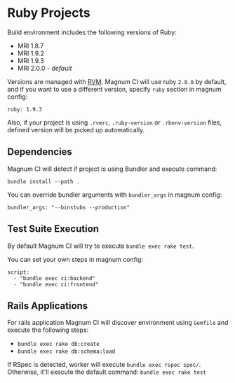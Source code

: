 # Ruby Projects

Build environment includes the following versions of Ruby:

- MRI 1.8.7 
- MRI 1.9.2
- MRI 1.9.3
- MRI 2.0.0 - *default*

Versions are managed with [RVM](https://rvm.io/). Magnum CI will use ruby
`2.0.0` by default, and if you want to use a different version, specify `ruby`
section in magnum config:

```
ruby: 1.9.3
```

Also, if your project is using `.rvmrc`, `.ruby-version` or `.rbenv-version` files,
defined version will be picked up automatically.

## Dependencies

Magnum CI will detect if project is using Bundler and execute command:

```
bundle install --path .
```

You can override bundler arguments with `bundler_args` in magnum config:

```
bundler_args: "--binstubs --production"
```

## Test Suite Execution

By default Magnum CI will try to execute `bundle exec rake test`. 

You can set your own steps in magnum config:

```
script:
  - "bundle exec ci:backend"
  - "bundle exec ci:frontend"
```

## Rails Applications

For rails application Magnum CI will discover environment using `Gemfile` and
execute the following steps:

- `bundle exec rake db:create`
- `bundle exec rake db:schema:load`

If RSpec is detected, worker will execute `bundle exec rspec spec/`. Otherwise,
it'll execute the default command: `bundle exec rake test`
